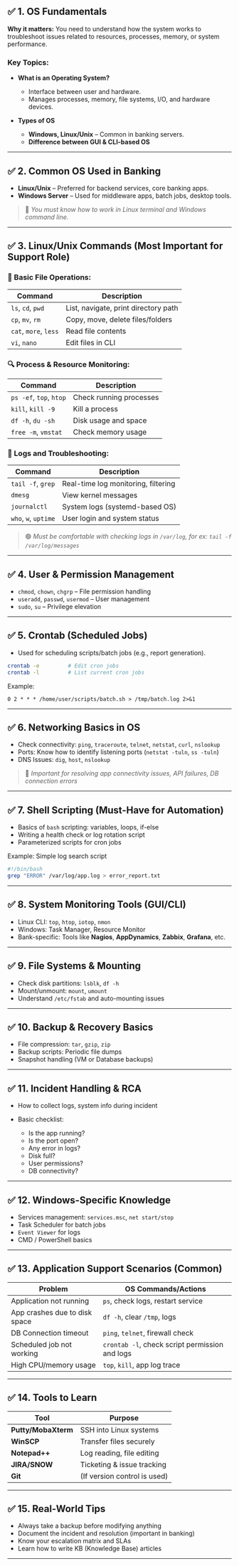 
## ✅ **1. OS Fundamentals**

**Why it matters:** You need to understand how the system works to troubleshoot issues related to resources, processes, memory, or system performance.

### Key Topics:

* **What is an Operating System?**

  * Interface between user and hardware.
  * Manages processes, memory, file systems, I/O, and hardware devices.

* **Types of OS**

  * **Windows, Linux/Unix** – Common in banking servers.
  * **Difference between GUI & CLI-based OS**

---

## ✅ **2. Common OS Used in Banking**

* **Linux/Unix** – Preferred for backend services, core banking apps.
* **Windows Server** – Used for middleware apps, batch jobs, desktop tools.

> 🔴 *You must know how to work in Linux terminal and Windows command line.*

---

## ✅ **3. Linux/Unix Commands (Most Important for Support Role)**

### 🔧 Basic File Operations:

| Command               | Description                          |
| --------------------- | ------------------------------------ |
| `ls`, `cd`, `pwd`     | List, navigate, print directory path |
| `cp`, `mv`, `rm`      | Copy, move, delete files/folders     |
| `cat`, `more`, `less` | Read file contents                   |
| `vi`, `nano`          | Edit files in CLI                    |

### 🔍 Process & Resource Monitoring:

| Command                 | Description             |
| ----------------------- | ----------------------- |
| `ps -ef`, `top`, `htop` | Check running processes |
| `kill`, `kill -9`       | Kill a process          |
| `df -h`, `du -sh`       | Disk usage and space    |
| `free -m`, `vmstat`     | Check memory usage      |

### 📂 Logs and Troubleshooting:

| Command              | Description                         |
| -------------------- | ----------------------------------- |
| `tail -f`, `grep`    | Real-time log monitoring, filtering |
| `dmesg`              | View kernel messages                |
| `journalctl`         | System logs (systemd-based OS)      |
| `who`, `w`, `uptime` | User login and system status        |

> 🟢 *Must be comfortable with checking logs in `/var/log`, for ex: `tail -f /var/log/messages`*

---

## ✅ **4. User & Permission Management**

* `chmod`, `chown`, `chgrp` – File permission handling
* `useradd`, `passwd`, `usermod` – User management
* `sudo`, `su` – Privilege elevation

---

## ✅ **5. Crontab (Scheduled Jobs)**

* Used for scheduling scripts/batch jobs (e.g., report generation).

```bash
crontab -e         # Edit cron jobs
crontab -l         # List current cron jobs
```

Example:

```
0 2 * * * /home/user/scripts/batch.sh > /tmp/batch.log 2>&1
```

---

## ✅ **6. Networking Basics in OS**

* Check connectivity: `ping`, `traceroute`, `telnet`, `netstat`, `curl`, `nslookup`
* Ports: Know how to identify listening ports (`netstat -tuln`, `ss -tuln`)
* DNS Issues: `dig`, `host`, `nslookup`

> 🔄 *Important for resolving app connectivity issues, API failures, DB connection errors*

---

## ✅ **7. Shell Scripting (Must-Have for Automation)**

* Basics of `bash` scripting: variables, loops, if-else
* Writing a health check or log rotation script
* Parameterized scripts for cron jobs

Example: Simple log search script

```bash
#!/bin/bash
grep "ERROR" /var/log/app.log > error_report.txt
```

---

## ✅ **8. System Monitoring Tools (GUI/CLI)**

* Linux CLI: `top`, `htop`, `iotop`, `nmon`
* Windows: Task Manager, Resource Monitor
* Bank-specific: Tools like **Nagios**, **AppDynamics**, **Zabbix**, **Grafana**, etc.

---

## ✅ **9. File Systems & Mounting**

* Check disk partitions: `lsblk`, `df -h`
* Mount/unmount: `mount`, `umount`
* Understand `/etc/fstab` and auto-mounting issues

---

## ✅ **10. Backup & Recovery Basics**

* File compression: `tar`, `gzip`, `zip`
* Backup scripts: Periodic file dumps
* Snapshot handling (VM or Database backups)

---

## ✅ **11. Incident Handling & RCA**

* How to collect logs, system info during incident
* Basic checklist:

  * Is the app running?
  * Is the port open?
  * Any error in logs?
  * Disk full?
  * User permissions?
  * DB connectivity?

---

## ✅ **12. Windows-Specific Knowledge**

* Services management: `services.msc`, `net start/stop`
* Task Scheduler for batch jobs
* `Event Viewer` for logs
* CMD / PowerShell basics

---

## ✅ **13. Application Support Scenarios (Common)**

| Problem                       | OS Commands/Actions                            |
| ----------------------------- | ---------------------------------------------- |
| Application not running       | `ps`, check logs, restart service              |
| App crashes due to disk space | `df -h`, clear `/tmp`, logs                    |
| DB Connection timeout         | `ping`, `telnet`, firewall check               |
| Scheduled job not working     | `crontab -l`, check script permission and logs |
| High CPU/memory usage         | `top`, `kill`, app log trace                   |

---

## ✅ **14. Tools to Learn**

| Tool                | Purpose                      |
| ------------------- | ---------------------------- |
| **Putty/MobaXterm** | SSH into Linux systems       |
| **WinSCP**          | Transfer files securely      |
| **Notepad++**       | Log reading, file editing    |
| **JIRA/SNOW**       | Ticketing & issue tracking   |
| **Git**             | (If version control is used) |

---

## ✅ **15. Real-World Tips**

* Always take a backup before modifying anything
* Document the incident and resolution (important in banking)
* Know your escalation matrix and SLAs
* Learn how to write KB (Knowledge Base) articles

---


